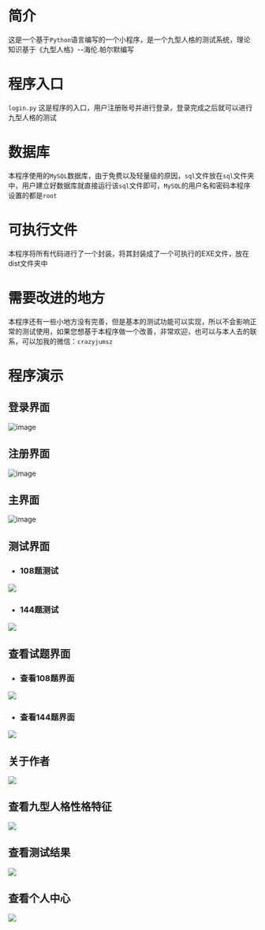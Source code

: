 # 简介
这是一个基于`Python`语言编写的一个小程序，是一个九型人格的测试系统，理论知识基于《九型人格》--海伦.帕尔默编写
# 程序入口
`login.py` 这是程序的入口，用户注册账号并进行登录，登录完成之后就可以进行九型人格的测试

# 数据库
本程序使用的`MySQL`数据库，由于免费以及轻量级的原因，`sql`文件放在`sql`文件夹中，用户建立好数据库就直接运行该`sql`文件即可，`MySQL`的用户名和密码本程序设置的都是`root`
# 可执行文件
本程序将所有代码进行了一个封装，将其封装成了一个可执行的EXE文件，放在dist文件夹中
# 需要改进的地方
本程序还有一些小地方没有完善，但是基本的测试功能可以实现，所以不会影响正常的测试使用，如果您想基于本程序做一个改善，非常欢迎，也可以与本人去的联系，可以加我的微信：`crazyjumsz`
# 程序演示
## 登录界面
![image](.readme_images/1.png)
## 注册界面
![image](.readme_images/2.png)
## 主界面
![image](.readme_images/3.png)
## 测试界面
* ### 108题测试
![](.readme_images/4.png)
* ### 144题测试
![](.readme_images/5.png)
## 查看试题界面
* ### 查看108题界面
![](.readme_images/6.png)
* ### 查看144题界面
![](.readme_images/7.png)
## 关于作者
![](.readme_images/8.png)
## 查看九型人格性格特征
![](.readme_images/10.png)
## 查看测试结果
![](.readme_images/11.png)
## 查看个人中心
![](.readme_images/12.png)
